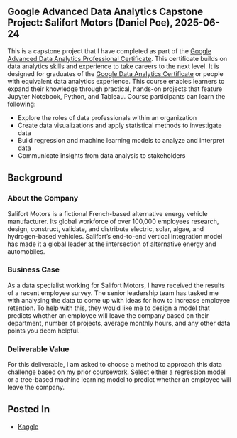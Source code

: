 Google Advanced Data Analytics Capstone Project: Salifort Motors (Daniel Poe), 2025-06-24
---

This is a capstone project that I have completed as part of the [Google Advanced Data Analytics Professional Certificate](https://www.coursera.org/professional-certificates/google-advanced-data-analytics). This certificate builds on data analytics skills and experience to take careers to the next level. It is designed for graduates of the [Google Data Analytics Certificate](https://www.coursera.org/professional-certificates/google-data-analytics) or people with equivalent data analytics experience. This course enables learners to expand their knowledge through practical, hands-on projects that feature Jupyter Notebook, Python, and Tableau. Course participants can learn the following:

- Explore the roles of data professionals within an organization 
- Create data visualizations and apply statistical methods to investigate data
- Build regression and machine learning models to analyze and interpret data
- Communicate insights from data analysis to stakeholders

## Background

### About the Company
Salifort Motors is a fictional French-based alternative energy vehicle manufacturer. Its global workforce of over 100,000 employees research, design, construct, validate, and distribute electric, solar, algae, and hydrogen-based vehicles. Salifort’s end-to-end vertical integration model has made it a global leader at the intersection of alternative energy and automobiles.

### Business Case
As a data specialist working for Salifort Motors, I have received the results of a recent employee survey. The senior leadership team has tasked me with analysing the data to come up with ideas for how to increase employee retention. To help with this, they would like me to design a model that predicts whether an employee will leave the company based on their department, number of projects, average monthly hours, and any other data points you deem helpful. 

### Deliverable Value
For this deliverable, I am asked to choose a method to approach this data challenge based on my prior coursework. Select either a regression model or a tree-based machine learning model to predict whether an employee will leave the company.

## Posted In
- [Kaggle]()
